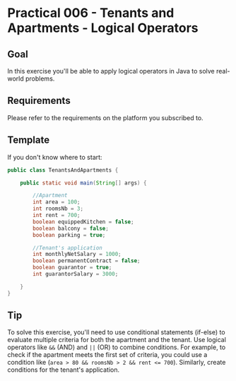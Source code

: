 # Practical 006 - Tenants and Apartments - Logical Operators

## Goal
In this exercise you'll be able to apply logical operators in Java to solve real-world problems.

## Requirements
Please refer to the requirements on the platform you subscribed to.

## Template
If you don't know where to start:

```java
public class TenantsAndApartments {

    public static void main(String[] args) {

        //Apartment
        int area = 100;
        int roomsNb = 3;
        int rent = 700;
        boolean equippedKitchen = false;
        boolean balcony = false;
        boolean parking = true;

        //Tenant's application
        int monthlyNetSalary = 1000;
        boolean permanentContract = false;
        boolean guarantor = true;
        int guarantorSalary = 3000;

    }
}
```

## Tip
To solve this exercise, you'll need to use conditional statements (if-else) to evaluate multiple criteria for both the apartment and the tenant.
Use logical operators like `&&` (AND) and `||` (OR) to combine conditions.
For example, to check if the apartment meets the first set of criteria, you could use a condition like (`area > 80 && roomsNb > 2 && rent <= 700`). 
Similarly, create conditions for the tenant's application.

